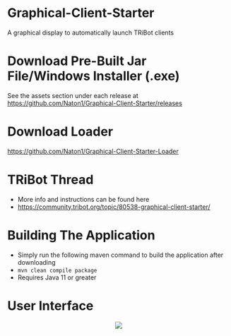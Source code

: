 # Graphical-Client-Starter
A graphical display to automatically launch TRiBot clients

# Download Pre-Built Jar File/Windows Installer (.exe)
See the assets section under each release at https://github.com/Naton1/Graphical-Client-Starter/releases

# Download Loader
https://github.com/Naton1/Graphical-Client-Starter-Loader

# TRiBot Thread
- More info and instructions can be found here
- https://community.tribot.org/topic/80538-graphical-client-starter/

# Building The Application
- Simply run the following maven command to build the application after downloading
- `mvn clean compile package`
- Requires Java 11 or greater

# User Interface
<p align="center">
  <img src="https://i.gyazo.com/d269339394d6affb1d94364df1ff644e.png"/>
</p>
